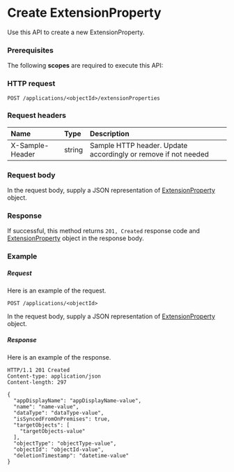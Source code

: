 # Create ExtensionProperty

Use this API to create a new ExtensionProperty.
### Prerequisites
The following **scopes** are required to execute this API: 
### HTTP request
<!-- { "blockType": "ignored" } -->
```http
POST /applications/<objectId>/extensionProperties

```
### Request headers
| Name       | Type | Description|
|:---------------|:--------|:----------|
| X-Sample-Header  | string  | Sample HTTP header. Update accordingly or remove if not needed|

### Request body
In the request body, supply a JSON representation of [ExtensionProperty](../resources/extensionproperty.md) object.


### Response
If successful, this method returns `201, Created` response code and [ExtensionProperty](../resources/extensionproperty.md) object in the response body.

### Example
##### Request
Here is an example of the request.
<!-- {
  "blockType": "request",
  "name": "create_extensionproperty_from_application"
}-->
```http
POST /applications/<objectId>
```
In the request body, supply a JSON representation of [ExtensionProperty](../resources/extensionproperty.md) object.
##### Response
Here is an example of the response.
<!-- {
  "blockType": "response",
  "truncated": false,
  "@odata.type": "microsoft.graph.extensionproperty"
} -->
```http
HTTP/1.1 201 Created
Content-type: application/json
Content-length: 297

{
  "appDisplayName": "appDisplayName-value",
  "name": "name-value",
  "dataType": "dataType-value",
  "isSyncedFromOnPremises": true,
  "targetObjects": [
    "targetObjects-value"
  ],
  "objectType": "objectType-value",
  "objectId": "objectId-value",
  "deletionTimestamp": "datetime-value"
}
```

<!-- uuid: 5abc36bb-5a1d-47b6-a2e2-2b969736fead
2015-10-19 08:55:32 UTC -->
<!-- {
  "type": "#page.annotation",
  "description": "Create ExtensionProperty",
  "keywords": "",
  "section": "documentation",
  "tocPath": ""
}-->